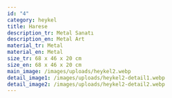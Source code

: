 ```yaml
---
id: "4"
category: heykel
title: Harese
description_tr: Metal Sanatı
description_en: Metal Art
material_tr: Metal
material_en: Metal
size_tr: 68 x 46 x 20 cm
size_en: 68 x 46 x 20 cm
main_image: /images/uploads/heykel2.webp
detail_image1: /images/uploads/heykel2-detail1.webp
detail_image2: /images/uploads/heykel2-detail2.webp
---
```

